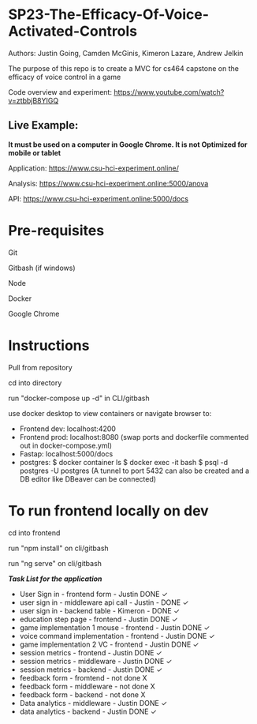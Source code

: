# SP23-The-Efficacy-Of-Voice-Activated-Controls

Authors: Justin Going, Camden McGinis, Kimeron Lazare, Andrew Jelkin

The purpose of this repo is to create a MVC for cs464 capstone on the efficacy of voice control in a game

Code overview and experiment:
https://www.youtube.com/watch?v=ztbbjB8YIGQ

## Live Example:

**It must be used on a computer in Google Chrome. It is not Optimized for mobile or tablet**

Application:
https://www.csu-hci-experiment.online/

Analysis:
https://www.csu-hci-experiment.online:5000/anova

API:
https://www.csu-hci-experiment.online:5000/docs

# Pre-requisites

Git

Gitbash (if windows)

Node

Docker

Google Chrome

# Instructions

Pull from repository

cd into directory

run "docker-compose up -d" in CLI/gitbash

use docker desktop to view containers or navigate browser to:

- Frontend dev: localhost:4200
- Frontend prod: localhost:8080 (swap ports and dockerfile commented out in docker-compose.yml)
- Fastap: localhost:5000/docs
- postgres:
  $ docker container ls
  $ docker exec -it <your-postgres-container-id> bash
  $ psql -d postgres -U postgres
  (A tunnel to port 5432 can also be created and a DB editor like DBeaver can be connected)

# To run frontend locally on dev

cd into frontend

run "npm install" on cli/gitbash

run "ng serve" on cli/gitbash

**_Task List for the application_**

- User Sign in - frontend form - Justin DONE ✓
- user sign in - middleware api call - Justin - DONE ✓
- user sign in - backend table - Kimeron - DONE ✓
- education step page - frontend - Justin DONE ✓
- game implementation 1 mouse - frontend - Justin DONE ✓
- voice command implementation - frontend - Justin DONE ✓
- game implementation 2 VC - frontend - Justin DONE ✓
- session metrics - frontend - Justin DONE ✓
- session metrics - middleware - Justin DONE ✓
- session metrics - backend - Justin DONE ✓
- feedback form - fromtend - not done X
- feedback form - middleware - not done X
- feedback form - backend - not done X
- Data analytics - middleware - Justin DONE ✓
- data analytics - backend - Justin DONE ✓
